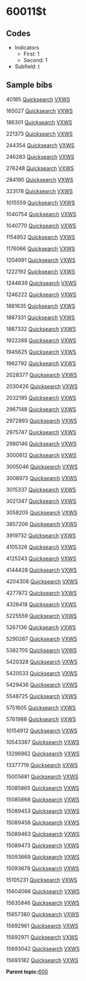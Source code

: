 # 60011$t

## Codes

-   Indicators
    -   First: 1
    -   Second: 1
-   Subfield: t

## Sample bibs

40185 [Quicksearch](https://search.library.yale.edu/catalog/40185) [VXWS](http://prodorbis.library.yale.edu:7014/vxws/GetHoldingsService?bibId=40185)

165027 [Quicksearch](https://search.library.yale.edu/catalog/165027) [VXWS](http://prodorbis.library.yale.edu:7014/vxws/GetHoldingsService?bibId=165027)

186301 [Quicksearch](https://search.library.yale.edu/catalog/186301) [VXWS](http://prodorbis.library.yale.edu:7014/vxws/GetHoldingsService?bibId=186301)

221373 [Quicksearch](https://search.library.yale.edu/catalog/221373) [VXWS](http://prodorbis.library.yale.edu:7014/vxws/GetHoldingsService?bibId=221373)

244354 [Quicksearch](https://search.library.yale.edu/catalog/244354) [VXWS](http://prodorbis.library.yale.edu:7014/vxws/GetHoldingsService?bibId=244354)

246283 [Quicksearch](https://search.library.yale.edu/catalog/246283) [VXWS](http://prodorbis.library.yale.edu:7014/vxws/GetHoldingsService?bibId=246283)

276248 [Quicksearch](https://search.library.yale.edu/catalog/276248) [VXWS](http://prodorbis.library.yale.edu:7014/vxws/GetHoldingsService?bibId=276248)

284190 [Quicksearch](https://search.library.yale.edu/catalog/284190) [VXWS](http://prodorbis.library.yale.edu:7014/vxws/GetHoldingsService?bibId=284190)

323178 [Quicksearch](https://search.library.yale.edu/catalog/323178) [VXWS](http://prodorbis.library.yale.edu:7014/vxws/GetHoldingsService?bibId=323178)

1015559 [Quicksearch](https://search.library.yale.edu/catalog/1015559) [VXWS](http://prodorbis.library.yale.edu:7014/vxws/GetHoldingsService?bibId=1015559)

1040754 [Quicksearch](https://search.library.yale.edu/catalog/1040754) [VXWS](http://prodorbis.library.yale.edu:7014/vxws/GetHoldingsService?bibId=1040754)

1040770 [Quicksearch](https://search.library.yale.edu/catalog/1040770) [VXWS](http://prodorbis.library.yale.edu:7014/vxws/GetHoldingsService?bibId=1040770)

1154952 [Quicksearch](https://search.library.yale.edu/catalog/1154952) [VXWS](http://prodorbis.library.yale.edu:7014/vxws/GetHoldingsService?bibId=1154952)

1176066 [Quicksearch](https://search.library.yale.edu/catalog/1176066) [VXWS](http://prodorbis.library.yale.edu:7014/vxws/GetHoldingsService?bibId=1176066)

1204991 [Quicksearch](https://search.library.yale.edu/catalog/1204991) [VXWS](http://prodorbis.library.yale.edu:7014/vxws/GetHoldingsService?bibId=1204991)

1222192 [Quicksearch](https://search.library.yale.edu/catalog/1222192) [VXWS](http://prodorbis.library.yale.edu:7014/vxws/GetHoldingsService?bibId=1222192)

1244639 [Quicksearch](https://search.library.yale.edu/catalog/1244639) [VXWS](http://prodorbis.library.yale.edu:7014/vxws/GetHoldingsService?bibId=1244639)

1246222 [Quicksearch](https://search.library.yale.edu/catalog/1246222) [VXWS](http://prodorbis.library.yale.edu:7014/vxws/GetHoldingsService?bibId=1246222)

1881635 [Quicksearch](https://search.library.yale.edu/catalog/1881635) [VXWS](http://prodorbis.library.yale.edu:7014/vxws/GetHoldingsService?bibId=1881635)

1887331 [Quicksearch](https://search.library.yale.edu/catalog/1887331) [VXWS](http://prodorbis.library.yale.edu:7014/vxws/GetHoldingsService?bibId=1887331)

1887332 [Quicksearch](https://search.library.yale.edu/catalog/1887332) [VXWS](http://prodorbis.library.yale.edu:7014/vxws/GetHoldingsService?bibId=1887332)

1922288 [Quicksearch](https://search.library.yale.edu/catalog/1922288) [VXWS](http://prodorbis.library.yale.edu:7014/vxws/GetHoldingsService?bibId=1922288)

1945625 [Quicksearch](https://search.library.yale.edu/catalog/1945625) [VXWS](http://prodorbis.library.yale.edu:7014/vxws/GetHoldingsService?bibId=1945625)

1962792 [Quicksearch](https://search.library.yale.edu/catalog/1962792) [VXWS](http://prodorbis.library.yale.edu:7014/vxws/GetHoldingsService?bibId=1962792)

2028377 [Quicksearch](https://search.library.yale.edu/catalog/2028377) [VXWS](http://prodorbis.library.yale.edu:7014/vxws/GetHoldingsService?bibId=2028377)

2030426 [Quicksearch](https://search.library.yale.edu/catalog/2030426) [VXWS](http://prodorbis.library.yale.edu:7014/vxws/GetHoldingsService?bibId=2030426)

2032195 [Quicksearch](https://search.library.yale.edu/catalog/2032195) [VXWS](http://prodorbis.library.yale.edu:7014/vxws/GetHoldingsService?bibId=2032195)

2967148 [Quicksearch](https://search.library.yale.edu/catalog/2967148) [VXWS](http://prodorbis.library.yale.edu:7014/vxws/GetHoldingsService?bibId=2967148)

2972893 [Quicksearch](https://search.library.yale.edu/catalog/2972893) [VXWS](http://prodorbis.library.yale.edu:7014/vxws/GetHoldingsService?bibId=2972893)

2975747 [Quicksearch](https://search.library.yale.edu/catalog/2975747) [VXWS](http://prodorbis.library.yale.edu:7014/vxws/GetHoldingsService?bibId=2975747)

2980146 [Quicksearch](https://search.library.yale.edu/catalog/2980146) [VXWS](http://prodorbis.library.yale.edu:7014/vxws/GetHoldingsService?bibId=2980146)

3000612 [Quicksearch](https://search.library.yale.edu/catalog/3000612) [VXWS](http://prodorbis.library.yale.edu:7014/vxws/GetHoldingsService?bibId=3000612)

3005046 [Quicksearch](https://search.library.yale.edu/catalog/3005046) [VXWS](http://prodorbis.library.yale.edu:7014/vxws/GetHoldingsService?bibId=3005046)

3008973 [Quicksearch](https://search.library.yale.edu/catalog/3008973) [VXWS](http://prodorbis.library.yale.edu:7014/vxws/GetHoldingsService?bibId=3008973)

3015337 [Quicksearch](https://search.library.yale.edu/catalog/3015337) [VXWS](http://prodorbis.library.yale.edu:7014/vxws/GetHoldingsService?bibId=3015337)

3021347 [Quicksearch](https://search.library.yale.edu/catalog/3021347) [VXWS](http://prodorbis.library.yale.edu:7014/vxws/GetHoldingsService?bibId=3021347)

3058205 [Quicksearch](https://search.library.yale.edu/catalog/3058205) [VXWS](http://prodorbis.library.yale.edu:7014/vxws/GetHoldingsService?bibId=3058205)

3857206 [Quicksearch](https://search.library.yale.edu/catalog/3857206) [VXWS](http://prodorbis.library.yale.edu:7014/vxws/GetHoldingsService?bibId=3857206)

3919732 [Quicksearch](https://search.library.yale.edu/catalog/3919732) [VXWS](http://prodorbis.library.yale.edu:7014/vxws/GetHoldingsService?bibId=3919732)

4105326 [Quicksearch](https://search.library.yale.edu/catalog/4105326) [VXWS](http://prodorbis.library.yale.edu:7014/vxws/GetHoldingsService?bibId=4105326)

4125243 [Quicksearch](https://search.library.yale.edu/catalog/4125243) [VXWS](http://prodorbis.library.yale.edu:7014/vxws/GetHoldingsService?bibId=4125243)

4144428 [Quicksearch](https://search.library.yale.edu/catalog/4144428) [VXWS](http://prodorbis.library.yale.edu:7014/vxws/GetHoldingsService?bibId=4144428)

4204308 [Quicksearch](https://search.library.yale.edu/catalog/4204308) [VXWS](http://prodorbis.library.yale.edu:7014/vxws/GetHoldingsService?bibId=4204308)

4277872 [Quicksearch](https://search.library.yale.edu/catalog/4277872) [VXWS](http://prodorbis.library.yale.edu:7014/vxws/GetHoldingsService?bibId=4277872)

4326418 [Quicksearch](https://search.library.yale.edu/catalog/4326418) [VXWS](http://prodorbis.library.yale.edu:7014/vxws/GetHoldingsService?bibId=4326418)

5225559 [Quicksearch](https://search.library.yale.edu/catalog/5225559) [VXWS](http://prodorbis.library.yale.edu:7014/vxws/GetHoldingsService?bibId=5225559)

5267136 [Quicksearch](https://search.library.yale.edu/catalog/5267136) [VXWS](http://prodorbis.library.yale.edu:7014/vxws/GetHoldingsService?bibId=5267136)

5290267 [Quicksearch](https://search.library.yale.edu/catalog/5290267) [VXWS](http://prodorbis.library.yale.edu:7014/vxws/GetHoldingsService?bibId=5290267)

5382705 [Quicksearch](https://search.library.yale.edu/catalog/5382705) [VXWS](http://prodorbis.library.yale.edu:7014/vxws/GetHoldingsService?bibId=5382705)

5420328 [Quicksearch](https://search.library.yale.edu/catalog/5420328) [VXWS](http://prodorbis.library.yale.edu:7014/vxws/GetHoldingsService?bibId=5420328)

5420533 [Quicksearch](https://search.library.yale.edu/catalog/5420533) [VXWS](http://prodorbis.library.yale.edu:7014/vxws/GetHoldingsService?bibId=5420533)

5429436 [Quicksearch](https://search.library.yale.edu/catalog/5429436) [VXWS](http://prodorbis.library.yale.edu:7014/vxws/GetHoldingsService?bibId=5429436)

5548725 [Quicksearch](https://search.library.yale.edu/catalog/5548725) [VXWS](http://prodorbis.library.yale.edu:7014/vxws/GetHoldingsService?bibId=5548725)

5751605 [Quicksearch](https://search.library.yale.edu/catalog/5751605) [VXWS](http://prodorbis.library.yale.edu:7014/vxws/GetHoldingsService?bibId=5751605)

5761988 [Quicksearch](https://search.library.yale.edu/catalog/5761988) [VXWS](http://prodorbis.library.yale.edu:7014/vxws/GetHoldingsService?bibId=5761988)

10154912 [Quicksearch](https://search.library.yale.edu/catalog/10154912) [VXWS](http://prodorbis.library.yale.edu:7014/vxws/GetHoldingsService?bibId=10154912)

10543387 [Quicksearch](https://search.library.yale.edu/catalog/10543387) [VXWS](http://prodorbis.library.yale.edu:7014/vxws/GetHoldingsService?bibId=10543387)

13296962 [Quicksearch](https://search.library.yale.edu/catalog/13296962) [VXWS](http://prodorbis.library.yale.edu:7014/vxws/GetHoldingsService?bibId=13296962)

13377719 [Quicksearch](https://search.library.yale.edu/catalog/13377719) [VXWS](http://prodorbis.library.yale.edu:7014/vxws/GetHoldingsService?bibId=13377719)

15005681 [Quicksearch](https://search.library.yale.edu/catalog/15005681) [VXWS](http://prodorbis.library.yale.edu:7014/vxws/GetHoldingsService?bibId=15005681)

15085865 [Quicksearch](https://search.library.yale.edu/catalog/15085865) [VXWS](http://prodorbis.library.yale.edu:7014/vxws/GetHoldingsService?bibId=15085865)

15085868 [Quicksearch](https://search.library.yale.edu/catalog/15085868) [VXWS](http://prodorbis.library.yale.edu:7014/vxws/GetHoldingsService?bibId=15085868)

15089453 [Quicksearch](https://search.library.yale.edu/catalog/15089453) [VXWS](http://prodorbis.library.yale.edu:7014/vxws/GetHoldingsService?bibId=15089453)

15089458 [Quicksearch](https://search.library.yale.edu/catalog/15089458) [VXWS](http://prodorbis.library.yale.edu:7014/vxws/GetHoldingsService?bibId=15089458)

15089463 [Quicksearch](https://search.library.yale.edu/catalog/15089463) [VXWS](http://prodorbis.library.yale.edu:7014/vxws/GetHoldingsService?bibId=15089463)

15089473 [Quicksearch](https://search.library.yale.edu/catalog/15089473) [VXWS](http://prodorbis.library.yale.edu:7014/vxws/GetHoldingsService?bibId=15089473)

15093669 [Quicksearch](https://search.library.yale.edu/catalog/15093669) [VXWS](http://prodorbis.library.yale.edu:7014/vxws/GetHoldingsService?bibId=15093669)

15093679 [Quicksearch](https://search.library.yale.edu/catalog/15093679) [VXWS](http://prodorbis.library.yale.edu:7014/vxws/GetHoldingsService?bibId=15093679)

15105231 [Quicksearch](https://search.library.yale.edu/catalog/15105231) [VXWS](http://prodorbis.library.yale.edu:7014/vxws/GetHoldingsService?bibId=15105231)

15604066 [Quicksearch](https://search.library.yale.edu/catalog/15604066) [VXWS](http://prodorbis.library.yale.edu:7014/vxws/GetHoldingsService?bibId=15604066)

15635846 [Quicksearch](https://search.library.yale.edu/catalog/15635846) [VXWS](http://prodorbis.library.yale.edu:7014/vxws/GetHoldingsService?bibId=15635846)

15657380 [Quicksearch](https://search.library.yale.edu/catalog/15657380) [VXWS](http://prodorbis.library.yale.edu:7014/vxws/GetHoldingsService?bibId=15657380)

15692961 [Quicksearch](https://search.library.yale.edu/catalog/15692961) [VXWS](http://prodorbis.library.yale.edu:7014/vxws/GetHoldingsService?bibId=15692961)

15692971 [Quicksearch](https://search.library.yale.edu/catalog/15692971) [VXWS](http://prodorbis.library.yale.edu:7014/vxws/GetHoldingsService?bibId=15692971)

15693042 [Quicksearch](https://search.library.yale.edu/catalog/15693042) [VXWS](http://prodorbis.library.yale.edu:7014/vxws/GetHoldingsService?bibId=15693042)

15693182 [Quicksearch](https://search.library.yale.edu/catalog/15693182) [VXWS](http://prodorbis.library.yale.edu:7014/vxws/GetHoldingsService?bibId=15693182)

**Parent topic:**[600](../../tags/600/600.md)

